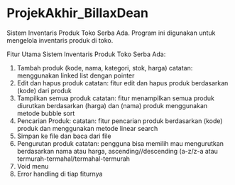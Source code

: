 # ProjekAkhir_BillaxDean
Sistem Inventaris Produk Toko Serba Ada. Program ini digunakan untuk mengelola inventaris produk di toko.

Fitur Utama Sistem Inventaris Produk Toko Serba Ada:
1. Tambah produk (kode, nama, kategori, stok, harga)
catatan: menggunakan linked list dengan pointer
2. Edit dan hapus produk
catatan: fitur edit dan hapus produk berdasarkan (kode) dari produk
3. Tampilkan semua produk
catatan: fitur menampilkan semua produk diurutkan berdasarkan (harga) dan (nama) produk menggunakan metode bubble sort
4. Pencarian Produk:
catatan: fitur pencarian produk berdasarkan (kode) produk dan menggunakan metode linear search
5. Simpan ke file dan baca dari file
6. Pengurutan produk
catatan: pengguna bisa memilih mau mengurutkan berdasarkan nama atau harga, ascending//descending (a-z/z-a atau termurah-termahal/termahal-termurah
8. Void menu
9. Error handling di tiap fiturnya

